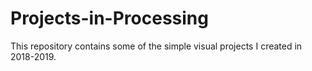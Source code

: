 # Projects-in-Processing
This repository contains some of the simple visual projects I created in 2018-2019.
